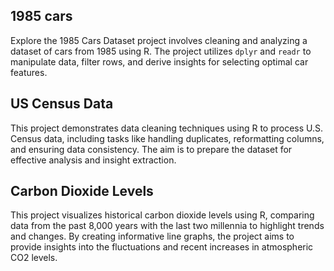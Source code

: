 ## 1985 cars
Explore the 1985 Cars Dataset project involves cleaning and analyzing a dataset of cars from 1985 using R. The project utilizes `dplyr` and `readr` to manipulate data, filter rows, and derive insights for selecting optimal car features.

## US Census Data
This project demonstrates data cleaning techniques using R to process U.S. Census data, including tasks like handling duplicates, reformatting columns, and ensuring data consistency. The aim is to prepare the dataset for effective analysis and insight extraction.

## Carbon Dioxide Levels
This project visualizes historical carbon dioxide levels using R, comparing data from the past 8,000 years with the last two millennia to highlight trends and changes. By creating informative line graphs, the project aims to provide insights into the fluctuations and recent increases in atmospheric CO2 levels.
